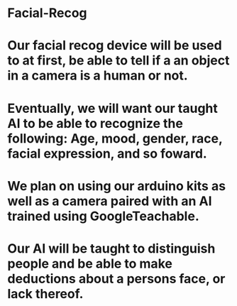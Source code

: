 # Facial-Recog
# Our facial recog device will be used to at first, be able to tell if a an object in a camera is a human or not.
# Eventually, we will want our taught AI to be able to recognize the following: Age, mood, gender, race, facial expression, and so foward.
# We plan on using our arduino kits as well as a camera paired with an AI trained using GoogleTeachable. 
# Our AI will be taught to distinguish people and be able to make deductions about a persons face, or lack thereof.
